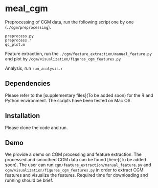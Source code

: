 # meal_cgm

Preprocessing of CGM data, run the following script one by one (`./cgm/preprocessing`). 

```
preprocess.py
preprocess.r
qc_plot.m
```
Feature extraction, run the `./cgm/feature_extraction/manual_feature.py` and plot by `/cgm/visualization/figures_cgm_features.py`

Analysis, run `run_analysis.r`

## Dependencies
Please refer to the [supplementary files](To be added soon) for the R and Python environment. The scripts have been tested on Mac OS.

## Installation
Please clone the code and run.

## Demo
We provide a demo on CGM processing and feature extraction. The processed and smoothed CGM data can be found [here](To be added soon). The user can run `cgm/feature_extraction/manual_feature.py` and `cgm/visualization/figures_cgm_features.py` in order to extract CGM features and visualize the features. Required time for downloading and running should be brief.
